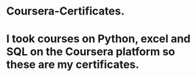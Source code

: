 # Coursera-Certificates.
# I took courses on Python, excel and SQL on the Coursera platform so these are my certificates.
